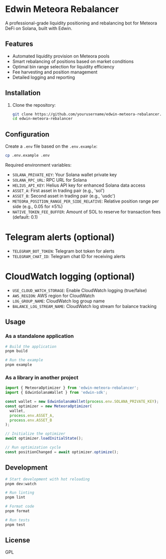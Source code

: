 # Edwin Meteora Rebalancer

A professional-grade liquidity positioning and rebalancing bot for Meteora DeFi on Solana, built with Edwin.

## Features

- Automated liquidity provision on Meteora pools
- Smart rebalancing of positions based on market conditions
- Optimal bin range selection for liquidity efficiency
- Fee harvesting and position management
- Detailed logging and reporting

## Installation

1. Clone the repository:
   ```bash
   git clone https://github.com/yourusername/edwin-meteora-rebalancer.git
   cd edwin-meteora-rebalancer
   ```

## Configuration

Create a `.env` file based on the `.env.example`:

```bash
cp .env.example .env
```

Required environment variables:

- `SOLANA_PRIVATE_KEY`: Your Solana wallet private key
- `SOLANA_RPC_URL`: RPC URL for Solana
- `HELIUS_API_KEY`: Helius API key for enhanced Solana data access
- `ASSET_A`: First asset in trading pair (e.g., 'sol')
- `ASSET_B`: Second asset in trading pair (e.g., 'usdc')
- `METEORA_POSITION_RANGE_PER_SIDE_RELATIVE`: Relative position range per side (e.g., 0.05 for ±5%)
- `NATIVE_TOKEN_FEE_BUFFER`: Amount of SOL to reserve for transaction fees (default: 0.1)

# Telegram alerts (optional)
- `TELEGRAM_BOT_TOKEN`: Telegram bot token for alerts
- `TELEGRAM_CHAT_ID`: Telegram chat ID for receiving alerts

# CloudWatch logging (optional)
- `USE_CLOUD_WATCH_STORAGE`: Enable CloudWatch logging (true/false)
- `AWS_REGION`: AWS region for CloudWatch
- `LOG_GROUP_NAME`: CloudWatch log group name
- `BALANCE_LOG_STREAM_NAME`: CloudWatch log stream for balance tracking

## Usage

### As a standalone application

```bash
# Build the application
pnpm build

# Run the example
pnpm example
```

### As a library in another project

```typescript
import { MeteoraOptimizer } from 'edwin-meteora-rebalancer';
import { EdwinSolanaWallet } from 'edwin-sdk';

const wallet = new EdwinSolanaWallet(process.env.SOLANA_PRIVATE_KEY);
const optimizer = new MeteoraOptimizer(
  wallet, 
  process.env.ASSET_A, 
  process.env.ASSET_B
);

// Initialize the optimizer
await optimizer.loadInitialState();

// Run optimization cycle
const positionChanged = await optimizer.optimize();
```

## Development

```bash
# Start development with hot reloading
pnpm dev:watch

# Run linting
pnpm lint

# Format code
pnpm format

# Run tests
pnpm test
```

## License

GPL

